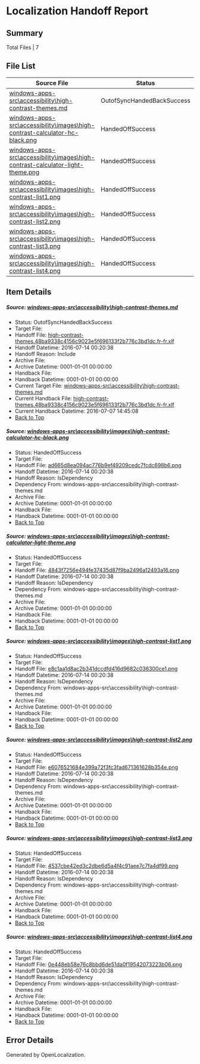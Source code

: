 # <a name='report-top'></a> Localization Handoff Report

## Summary
 Total Files | 7

## File List
 Source File | Status | Details 
 ----------- | ------ | ------- 
 [windows-apps-src\accessibility\high-contrast-themes.md](https://github.com/Microsoft/windows-apps/blob/e1e9875e6e892ea77a75227d49b439d94a7acd4f/windows-apps-src/accessibility/high-contrast-themes.md) | OutofSyncHandedBackSuccess | [Details](#e3ddfa887202eac35bd5317af4ded25841cd1c3e17)
 [windows-apps-src\accessibility\images\high-contrast-calculator-hc-black.png](https://github.com/Microsoft/windows-apps/blob/13c3ed89d1fe6e07a633f1c6562600915c2eaf47/windows-apps-src/accessibility/images/high-contrast-calculator-hc-black.png) | HandedOffSuccess | [Details](#ad665d8ea094ac776b9ef49209cedc7fcdc698b622)
 [windows-apps-src\accessibility\images\high-contrast-calculator-light-theme.png](https://github.com/Microsoft/windows-apps/blob/13c3ed89d1fe6e07a633f1c6562600915c2eaf47/windows-apps-src/accessibility/images/high-contrast-calculator-light-theme.png) | HandedOffSuccess | [Details](#4843f7256e494fe37435d87f9ba2496a12493a1623)
 [windows-apps-src\accessibility\images\high-contrast-list1.png](https://github.com/Microsoft/windows-apps/blob/13c3ed89d1fe6e07a633f1c6562600915c2eaf47/windows-apps-src/accessibility/images/high-contrast-list1.png) | HandedOffSuccess | [Details](#e8c1aa1d8ac2b341dccdfd416d9682c036300ce124)
 [windows-apps-src\accessibility\images\high-contrast-list2.png](https://github.com/Microsoft/windows-apps/blob/13c3ed89d1fe6e07a633f1c6562600915c2eaf47/windows-apps-src/accessibility/images/high-contrast-list2.png) | HandedOffSuccess | [Details](#e6076521684e399a72f3fc3fad671361628b354e26)
 [windows-apps-src\accessibility\images\high-contrast-list3.png](https://github.com/Microsoft/windows-apps/blob/13c3ed89d1fe6e07a633f1c6562600915c2eaf47/windows-apps-src/accessibility/images/high-contrast-list3.png) | HandedOffSuccess | [Details](#4537cbe42ed3c2dbe6d5a4f4c91aee7c7fa4df9928)
 [windows-apps-src\accessibility\images\high-contrast-list4.png](https://github.com/Microsoft/windows-apps/blob/13c3ed89d1fe6e07a633f1c6562600915c2eaf47/windows-apps-src/accessibility/images/high-contrast-list4.png) | HandedOffSuccess | [Details](#0e448eb58e76c8bbd6de51da0f19542073223b0630)

## Item Details
##### <a name='e3ddfa887202eac35bd5317af4ded25841cd1c3e17'></a> Source: [windows-apps-src\accessibility\high-contrast-themes.md](https://github.com/Microsoft/windows-apps/blob/e1e9875e6e892ea77a75227d49b439d94a7acd4f/windows-apps-src/accessibility/high-contrast-themes.md)
* Status: OutofSyncHandedBackSuccess
* Target File: 
* Handoff File: [high-contrast-themes.48ba9338c4156c9023e5f696133f2b776c3bd1dc.fr-fr.xlf](https://github.com/Microsoft/WDG.handoff/blob/5108250f323b46e71e65710ac5feb5a6d4861cb4/ol-handoff/Microsoft/windows-apps.fr-fr/master/high-contrast-themes.48ba9338c4156c9023e5f696133f2b776c3bd1dc.fr-fr.xlf)
* Handoff Datetime: 2016-07-14 00:20:38
* Handoff Reason: Include
* Archive File: 
* Archive Datetime: 0001-01-01 00:00:00
* Handback File: 
* Handback Datetime: 0001-01-01 00:00:00
* Current Target File: [windows-apps-src\accessibility\high-contrast-themes.md](https://github.com/Microsoft/windows-apps.fr-fr/blob/21e351b9eceff534fa9f8e598bf3aea2dcfc9ad7/windows-apps-src/accessibility/high-contrast-themes.md)
* Current Handback File: [high-contrast-themes.48ba9338c4156c9023e5f696133f2b776c3bd1dc.fr-fr.xlf](https://github.com/Microsoft/WDG.handback/blob/5b2abfb406ce8dd8bef8aeb8faad9fbbffefc797/ol-handback/Microsoft/windows-apps.fr-fr/master/high-contrast-themes.48ba9338c4156c9023e5f696133f2b776c3bd1dc.fr-fr.xlf)
* Current Handback Datetime: 2016-07-07 14:45:08
* [Back to Top](#report-top)

##### <a name='ad665d8ea094ac776b9ef49209cedc7fcdc698b622'></a> Source: [windows-apps-src\accessibility\images\high-contrast-calculator-hc-black.png](https://github.com/Microsoft/windows-apps/blob/13c3ed89d1fe6e07a633f1c6562600915c2eaf47/windows-apps-src/accessibility/images/high-contrast-calculator-hc-black.png)
* Status: HandedOffSuccess
* Target File: 
* Handoff File: [ad665d8ea094ac776b9ef49209cedc7fcdc698b6.png](https://github.com/Microsoft/WDG.handoff/blob/5108250f323b46e71e65710ac5feb5a6d4861cb4/ol-handoff/Microsoft/windows-apps.fr-fr/master/ad665d8ea094ac776b9ef49209cedc7fcdc698b6.png)
* Handoff Datetime: 2016-07-14 00:20:38
* Handoff Reason: IsDependency
* Dependency From: windows-apps-src\accessibility\high-contrast-themes.md
* Archive File: 
* Archive Datetime: 0001-01-01 00:00:00
* Handback File: 
* Handback Datetime: 0001-01-01 00:00:00
* [Back to Top](#report-top)

##### <a name='4843f7256e494fe37435d87f9ba2496a12493a1623'></a> Source: [windows-apps-src\accessibility\images\high-contrast-calculator-light-theme.png](https://github.com/Microsoft/windows-apps/blob/13c3ed89d1fe6e07a633f1c6562600915c2eaf47/windows-apps-src/accessibility/images/high-contrast-calculator-light-theme.png)
* Status: HandedOffSuccess
* Target File: 
* Handoff File: [4843f7256e494fe37435d87f9ba2496a12493a16.png](https://github.com/Microsoft/WDG.handoff/blob/5108250f323b46e71e65710ac5feb5a6d4861cb4/ol-handoff/Microsoft/windows-apps.fr-fr/master/4843f7256e494fe37435d87f9ba2496a12493a16.png)
* Handoff Datetime: 2016-07-14 00:20:38
* Handoff Reason: IsDependency
* Dependency From: windows-apps-src\accessibility\high-contrast-themes.md
* Archive File: 
* Archive Datetime: 0001-01-01 00:00:00
* Handback File: 
* Handback Datetime: 0001-01-01 00:00:00
* [Back to Top](#report-top)

##### <a name='e8c1aa1d8ac2b341dccdfd416d9682c036300ce124'></a> Source: [windows-apps-src\accessibility\images\high-contrast-list1.png](https://github.com/Microsoft/windows-apps/blob/13c3ed89d1fe6e07a633f1c6562600915c2eaf47/windows-apps-src/accessibility/images/high-contrast-list1.png)
* Status: HandedOffSuccess
* Target File: 
* Handoff File: [e8c1aa1d8ac2b341dccdfd416d9682c036300ce1.png](https://github.com/Microsoft/WDG.handoff/blob/5108250f323b46e71e65710ac5feb5a6d4861cb4/ol-handoff/Microsoft/windows-apps.fr-fr/master/e8c1aa1d8ac2b341dccdfd416d9682c036300ce1.png)
* Handoff Datetime: 2016-07-14 00:20:38
* Handoff Reason: IsDependency
* Dependency From: windows-apps-src\accessibility\high-contrast-themes.md
* Archive File: 
* Archive Datetime: 0001-01-01 00:00:00
* Handback File: 
* Handback Datetime: 0001-01-01 00:00:00
* [Back to Top](#report-top)

##### <a name='e6076521684e399a72f3fc3fad671361628b354e26'></a> Source: [windows-apps-src\accessibility\images\high-contrast-list2.png](https://github.com/Microsoft/windows-apps/blob/13c3ed89d1fe6e07a633f1c6562600915c2eaf47/windows-apps-src/accessibility/images/high-contrast-list2.png)
* Status: HandedOffSuccess
* Target File: 
* Handoff File: [e6076521684e399a72f3fc3fad671361628b354e.png](https://github.com/Microsoft/WDG.handoff/blob/5108250f323b46e71e65710ac5feb5a6d4861cb4/ol-handoff/Microsoft/windows-apps.fr-fr/master/e6076521684e399a72f3fc3fad671361628b354e.png)
* Handoff Datetime: 2016-07-14 00:20:38
* Handoff Reason: IsDependency
* Dependency From: windows-apps-src\accessibility\high-contrast-themes.md
* Archive File: 
* Archive Datetime: 0001-01-01 00:00:00
* Handback File: 
* Handback Datetime: 0001-01-01 00:00:00
* [Back to Top](#report-top)

##### <a name='4537cbe42ed3c2dbe6d5a4f4c91aee7c7fa4df9928'></a> Source: [windows-apps-src\accessibility\images\high-contrast-list3.png](https://github.com/Microsoft/windows-apps/blob/13c3ed89d1fe6e07a633f1c6562600915c2eaf47/windows-apps-src/accessibility/images/high-contrast-list3.png)
* Status: HandedOffSuccess
* Target File: 
* Handoff File: [4537cbe42ed3c2dbe6d5a4f4c91aee7c7fa4df99.png](https://github.com/Microsoft/WDG.handoff/blob/5108250f323b46e71e65710ac5feb5a6d4861cb4/ol-handoff/Microsoft/windows-apps.fr-fr/master/4537cbe42ed3c2dbe6d5a4f4c91aee7c7fa4df99.png)
* Handoff Datetime: 2016-07-14 00:20:38
* Handoff Reason: IsDependency
* Dependency From: windows-apps-src\accessibility\high-contrast-themes.md
* Archive File: 
* Archive Datetime: 0001-01-01 00:00:00
* Handback File: 
* Handback Datetime: 0001-01-01 00:00:00
* [Back to Top](#report-top)

##### <a name='0e448eb58e76c8bbd6de51da0f19542073223b0630'></a> Source: [windows-apps-src\accessibility\images\high-contrast-list4.png](https://github.com/Microsoft/windows-apps/blob/13c3ed89d1fe6e07a633f1c6562600915c2eaf47/windows-apps-src/accessibility/images/high-contrast-list4.png)
* Status: HandedOffSuccess
* Target File: 
* Handoff File: [0e448eb58e76c8bbd6de51da0f19542073223b06.png](https://github.com/Microsoft/WDG.handoff/blob/5108250f323b46e71e65710ac5feb5a6d4861cb4/ol-handoff/Microsoft/windows-apps.fr-fr/master/0e448eb58e76c8bbd6de51da0f19542073223b06.png)
* Handoff Datetime: 2016-07-14 00:20:38
* Handoff Reason: IsDependency
* Dependency From: windows-apps-src\accessibility\high-contrast-themes.md
* Archive File: 
* Archive Datetime: 0001-01-01 00:00:00
* Handback File: 
* Handback Datetime: 0001-01-01 00:00:00
* [Back to Top](#report-top)


## Error Details

Generated by OpenLocalization.
